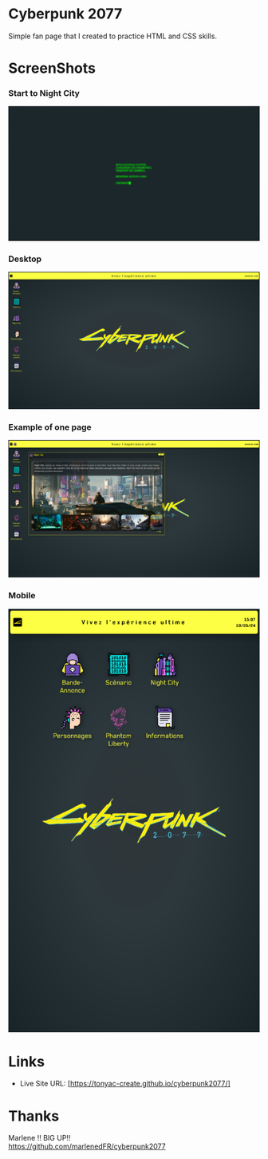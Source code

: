 # Cyberpunk 2077

Simple fan page that I created to practice HTML and CSS skills.

# ScreenShots

### Start to Night City
![](./assets/screenshots/Screenshot_Start_Cyberpunk_2077.png)

### Desktop
![](./assets/screenshots/Screenshot_Desktop_Cyberpunk_2077.png)

### Example of one page
![](./assets/screenshots/Screenshot_Page_Cyberpunk_2077.png)

### Mobile
![](./assets/screenshots/Screenshot_Mobile_Cyberpunk_2077.png)

# Links
- Live Site URL: [https://tonyac-create.github.io/cyberpunk2077/]

# Thanks
Marlene !! BIG UP!!  
https://github.com/marlenedFR/cyberpunk2077